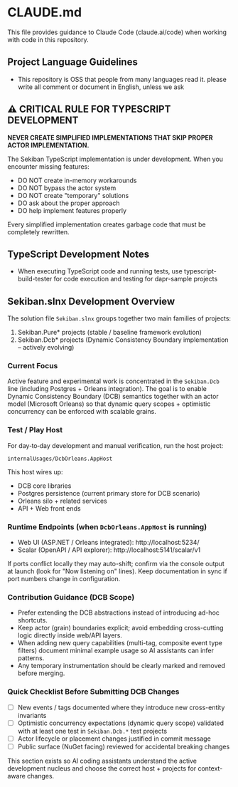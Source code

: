 # CLAUDE.md

This file provides guidance to Claude Code (claude.ai/code) when working with code in this repository.

## Project Language Guidelines

- This repository is OSS that people from many languages read it. please write all comment or document in English, unless we ask

## ⚠️ CRITICAL RULE FOR TYPESCRIPT DEVELOPMENT

**NEVER CREATE SIMPLIFIED IMPLEMENTATIONS THAT SKIP PROPER ACTOR IMPLEMENTATION.**

The Sekiban TypeScript implementation is under development. When you encounter missing features:
- DO NOT create in-memory workarounds
- DO NOT bypass the actor system
- DO NOT create "temporary" solutions
- DO ask about the proper approach
- DO help implement features properly

Every simplified implementation creates garbage code that must be completely rewritten.

## TypeScript Development Notes

- When executing TypeScript code and running tests, use typescript-build-tester for code execution and testing for dapr-sample projects

## Sekiban.slnx Development Overview

The solution file `Sekiban.slnx` groups together two main families of projects:

1. Sekiban.Pure* projects (stable / baseline framework evolution)
2. Sekiban.Dcb* projects (Dynamic Consistency Boundary implementation – actively evolving)

### Current Focus

Active feature and experimental work is concentrated in the `Sekiban.Dcb` line (including Postgres + Orleans integration). The goal is to enable Dynamic Consistency Boundary (DCB) semantics together with an actor model (Microsoft Orleans) so that dynamic query scopes + optimistic concurrency can be enforced with scalable grains.

### Test / Play Host

For day‑to‑day development and manual verification, run the host project:

`internalUsages/DcbOrleans.AppHost`

This host wires up:
- DCB core libraries
- Postgres persistence (current primary store for DCB scenario)
- Orleans silo + related services
- API + Web front ends

### Runtime Endpoints (when `DcbOrleans.AppHost` is running)

- Web UI (ASP.NET / Orleans integrated): http://localhost:5234/
- Scalar (OpenAPI / API explorer): http://localhost:5141/scalar/v1

If ports conflict locally they may auto-shift; confirm via the console output at launch (look for "Now listening on" lines). Keep documentation in sync if port numbers change in configuration.

### Contribution Guidance (DCB Scope)

- Prefer extending the DCB abstractions instead of introducing ad-hoc shortcuts.
- Keep actor (grain) boundaries explicit; avoid embedding cross-cutting logic directly inside web/API layers.
- When adding new query capabilities (multi-tag, composite event type filters) document minimal example usage so AI assistants can infer patterns.
- Any temporary instrumentation should be clearly marked and removed before merging.

### Quick Checklist Before Submitting DCB Changes

- [ ] New events / tags documented where they introduce new cross-entity invariants
- [ ] Optimistic concurrency expectations (dynamic query scope) validated with at least one test in `Sekiban.Dcb.*` test projects
- [ ] Actor lifecycle or placement changes justified in commit message
- [ ] Public surface (NuGet facing) reviewed for accidental breaking changes

This section exists so AI coding assistants understand the active development nucleus and choose the correct host + projects for context-aware changes.